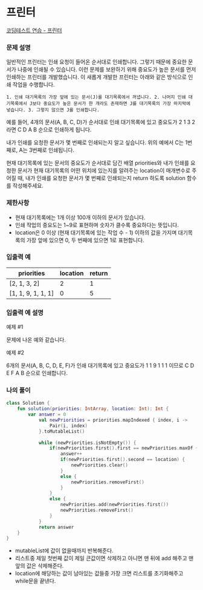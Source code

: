 # 프린터

[코딩테스트 연습 - 프린터](https://school.programmers.co.kr/learn/courses/30/lessons/42587)

### **문제 설명**

일반적인 프린터는 인쇄 요청이 들어온 순서대로 인쇄합니다. 그렇기 때문에 중요한 문서가 나중에 인쇄될 수 있습니다. 이런 문제를 보완하기 위해 중요도가 높은 문서를 먼저 인쇄하는 프린터를 개발했습니다. 이 새롭게 개발한 프린터는 아래와 같은 방식으로 인쇄 작업을 수행합니다.

`1. 인쇄 대기목록의 가장 앞에 있는 문서(J)를 대기목록에서 꺼냅니다.
2. 나머지 인쇄 대기목록에서 J보다 중요도가 높은 문서가 한 개라도 존재하면 J를 대기목록의 가장 마지막에 넣습니다.
3. 그렇지 않으면 J를 인쇄합니다.`

예를 들어, 4개의 문서(A, B, C, D)가 순서대로 인쇄 대기목록에 있고 중요도가 2 1 3 2 라면 C D A B 순으로 인쇄하게 됩니다.

내가 인쇄를 요청한 문서가 몇 번째로 인쇄되는지 알고 싶습니다. 위의 예에서 C는 1번째로, A는 3번째로 인쇄됩니다.

현재 대기목록에 있는 문서의 중요도가 순서대로 담긴 배열 priorities와 내가 인쇄를 요청한 문서가 현재 대기목록의 어떤 위치에 있는지를 알려주는 location이 매개변수로 주어질 때, 내가 인쇄를 요청한 문서가 몇 번째로 인쇄되는지 return 하도록 solution 함수를 작성해주세요.

### 제한사항

- 현재 대기목록에는 1개 이상 100개 이하의 문서가 있습니다.
- 인쇄 작업의 중요도는 1~9로 표현하며 숫자가 클수록 중요하다는 뜻입니다.
- location은 0 이상 (현재 대기목록에 있는 작업 수 - 1) 이하의 값을 가지며 대기목록의 가장 앞에 있으면 0, 두 번째에 있으면 1로 표현합니다.

### 입출력 예

| priorities | location | return |
| --- | --- | --- |
| [2, 1, 3, 2] | 2 | 1 |
| [1, 1, 9, 1, 1, 1] | 0 | 5 |

### 입출력 예 설명

예제 #1

문제에 나온 예와 같습니다.

예제 #2

6개의 문서(A, B, C, D, E, F)가 인쇄 대기목록에 있고 중요도가 1 1 9 1 1 1 이므로 C D E F A B 순으로 인쇄합니다.

### 나의 풀이

```kotlin
class Solution {
    fun solution(priorities: IntArray, location: Int): Int {
        var answer = 0
		    val newPriorities = priorities.mapIndexed { index, i ->
		        Pair(i, index)
		    }.toMutableList()
		
		    while (newPriorities.isNotEmpty()) {
		        if(newPriorities.first().first == newPriorities.maxOf { it.first }) {
		            answer++
		            if(newPriorities.first().second == location) {
		                newPriorities.clear()
		            }
		            else {
		                newPriorities.removeFirst()
		            }
		        }
		        else {
		            newPriorities.add(newPriorities.first())
		            newPriorities.removeFirst()
		        }
		    }
		    return answer
    }
}
```

- mutableList에 값이 없을때까지 반복해준다.
- 리스트중 제일 첫번째 값이 제일 큰값이면 삭제하고 아니면 맨 뒤에 add 해주고 맨앞의 값은 삭제해준다.
- location에 해당하는 값이 남아있는 값들중 가장 크면 리스트를 초기화해주고 while문을 끝낸다.